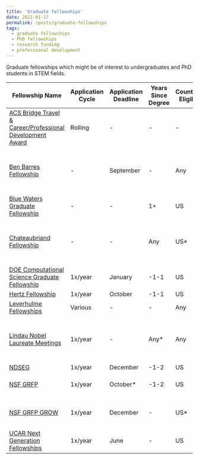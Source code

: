 ```yaml
---
title: 'Graduate fellowships'
date: 2021-01-17
permalink: /posts/graduate-fellowships
tags:
  - graduate fellowships
  - PhD fellowships
  - research funding
  - professional development
---
```

Graduate fellowships which might be of interest to undergraduates and PhD students in STEM fields. 

| Fellowship Name | Application Cycle | Application Deadline |  Years Since Degree | Countries Eligible | Host Countries | Institution | Details |
|---|---|---|---|---|---|---|---|
| [ACS Bridge Travel & Career/Professional Development Award](https://www.acs.org/content/acs/en/education/students/graduate/bridge-project/students/bridge-travel-award.html) | Rolling | - | - | - | - | - | Travel award to an ACS National Meeting for URM students |  
| [Ben Barres Fellowship](https://www.noglstp.org/programs-projects/ben-barres-fellowship/) | - | September | - | Any | US | - | Professional development fellowship for LGBTQ+ students and postdocs |
| [Blue Waters Graduate Fellowship](https://bluewaters.ncsa.illinois.edu/fellowships) | - | - | 1+ | US | US | - | Interdisciplinary computational sciences |
| [Chateaubriand Fellowship](https://chateaubriand-fellowship.org/) | - | - | Any | US* | FR | - | *Any nationality except French eligible, so long as currently at US instutition |
| [DOE Computational Science Graduate Fellowship](https://www.krellinst.org/csgf/how-apply) | 1x/year | January | -1-1| US | US | - | Up to four years of funding |
| [Hertz Fellowship](https://www.hertzfoundation.org/the-fellowship/apply-for-fellowship/) | 1x/year | October | -1-1 | US | US | - | - |
| [Leverhulme Fellowships](https://www.leverhulme.ac.uk/schemes-at-a-glance) | Various | - | - | Any | UK | - | Various calls |
| [Lindau Nobel Laureate Meetings](https://www.lindau-nobel.org/meeting/) | 1x/year | - | Any* | Any | - | Lindau | *Must be <35 yrs old and not currently holding faculty-type position |
| [NDSEG](https://ndseg.sysplus.com/NDSEG/about/) | 1x/year | December | -1-2 | US | US | - | - |
| [NSF GRFP](https://www.nsfgrfp.org/) | 1x/year | October* | -1-2 | US | US | - | *Specific deadline varies by discipline |
| [NSF GRFP GROW](https://www.nsf.gov/funding/pgm_summ.jsp?pims_id=504876) | 1x/year | December | - | US* | GROW partner countries | - | *Must have GRFP, supports international research stays |
| [UCAR Next Generation Fellowships](https://www.ucar.edu/opportunities/fellowships/ucar-next-generation-fellowships) | 1x/year | June | - | US | US | - | - |